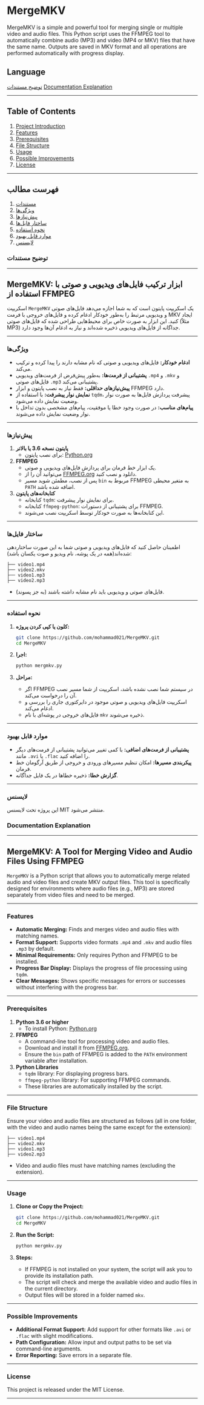 # MergeMKV
MergeMKV is a simple and powerful tool for merging single or multiple video and audio files. This Python script uses the FFMPEG tool to automatically combine audio (MP3) and video (MP4 or MKV) files that have the same name. Outputs are saved in MKV format and all operations are performed automatically with progress display.

## Language
[توضیح مستندات](#توضیح-مستندات)
[Documentation Explanation](#documentation-explanation)

---
## Table of Contents
1. [Project Introduction](#project-introduction)
2. [Features](#features)
3. [Prerequisites](#prerequisites)
4. [File Structure](#file-structure)
5. [Usage](#usage)
6. [Possible Improvements](#possible-improvements)
7. [License](#license)

---
## فهرست مطالب
1. [مستندات](#توضیح-مستندات)
2. [ویژگی‌ها](#ویژگیها)
3. [پیش‌نیازها](#پیشنیازها)
4. [ساختار فایل‌ها](#ساختار-فایلها)
5. [نحوه استفاده](#نحوه-استفاده)
6. [موارد قابل بهبود](#موارد-قابل-بهبود)
7. [لایسنس](#لایسنس)

### توضیح مستندات 

---

## **MergeMKV: ابزار ترکیب فایل‌های ویدیویی و صوتی با استفاده از FFMPEG**

اسکریپت `MergeMKV` یک اسکریپت پایتون است که به شما اجازه می‌دهد فایل‌های صوتی و ویدیویی مرتبط را به‌طور خودکار ادغام کرده و فایل‌های خروجی با فرمت MKV ایجاد کنید. این ابزار به صورت خاص برای محیط‌هایی طراحی شده که فایل‌های صوتی (مثلاً MP3) جداگانه از فایل‌های ویدیویی ذخیره شده‌اند و نیاز به ادغام آن‌ها وجود دارد.

---

### **ویژگی‌ها**

- **ادغام خودکار:** فایل‌های ویدیویی و صوتی که نام مشابه دارند را پیدا کرده و ترکیب می‌کند.
- **پشتیبانی از فرمت‌ها:** به‌طور پیش‌فرض از فرمت‌های ویدیویی `.mp4` و `.mkv` و فایل‌های صوتی `.mp3` پشتیبانی می‌کند.
- **پیش‌نیازهای حداقلی:** فقط نیاز به نصب پایتون و ابزار FFMPEG دارد.
- **نمایش نوار پیشرفت:** با استفاده از `tqdm`، پیشرفت پردازش فایل‌ها به صورت نوار وضعیت نمایش داده می‌شود.
- **پیام‌های مناسب:** در صورت وجود خطا یا موفقیت، پیام‌های مشخصی بدون تداخل با نوار وضعیت نمایش داده می‌شوند.

---

### **پیش‌نیازها**

1. **پایتون نسخه 3.6 یا بالاتر**
   - برای نصب پایتون: [Python.org](https://www.python.org)
2. **FFMPEG**
   - یک ابزار خط فرمان برای پردازش فایل‌های ویدیویی و صوتی.
   - می‌توانید آن را از [FFMPEG.org](https://ffmpeg.org/) دانلود و نصب کنید.
   - پس از نصب، مطمئن شوید مسیر `bin` مربوط به FFMPEG به متغیر محیطی `PATH` اضافه شده باشد.
3. **کتابخانه‌های پایتون**
   - کتابخانه `tqdm`: برای نمایش نوار پیشرفت.
   - کتابخانه `ffmpeg-python`: برای پشتیبانی از دستورات FFMPEG.
   - این کتابخانه‌ها به صورت خودکار توسط اسکریپت نصب می‌شوند.

---

### **ساختار فایل‌ها**

اطمینان حاصل کنید که فایل‌های ویدیویی و صوتی شما به این صورت ساختاردهی شده‌اند(همه در یک پوشه، نام ویدیو و صوت یکسان باشد):

```
├── video1.mp4
├── video2.mkv
├── video1.mp3
├── video2.mp3
```

- فایل‌های صوتی و ویدیویی باید نام مشابه داشته باشند (به جز پسوند).

---

### **نحوه استفاده**

1. **کلون یا کپی کردن پروژه:**

   ```bash
   git clone https://github.com/mohammad021/MergeMKV.git
   cd MergeMKV
   ```

2. **اجرا:**

   ```bash
   python mergmkv.py
   ```

3. **مراحل:**
   - اگر FFMPEG در سیستم شما نصب نشده باشد، اسکریپت از شما مسیر نصب آن را درخواست می‌کند.
   - اسکریپت فایل‌های ویدیویی و صوتی موجود در دایرکتوری جاری را بررسی و ادغام می‌کند.
   - فایل‌های خروجی در پوشه‌ای با نام `mkv` ذخیره می‌شوند.

---

### **موارد قابل بهبود**

- **پشتیبانی از فرمت‌های اضافی:** با کمی تغییر می‌توانید پشتیبانی از فرمت‌های دیگر مانند `.avi` یا `.flac` را اضافه کنید.
- **پیکربندی مسیرها:** امکان تنظیم مسیرهای ورودی و خروجی از طریق آرگومان خط فرمان.
- **گزارش خطا:** ذخیره خطاها در یک فایل جداگانه.

---

### **لایسنس**

این پروژه تحت لایسنس MIT منتشر می‌شود. 


### Documentation Explanation

---

## **MergeMKV: A Tool for Merging Video and Audio Files Using FFMPEG**

`MergeMKV` is a Python script that allows you to automatically merge related audio and video files and create MKV output files. This tool is specifically designed for environments where audio files (e.g., MP3) are stored separately from video files and need to be merged.

---

### **Features**

- **Automatic Merging:** Finds and merges video and audio files with matching names.
- **Format Support:** Supports video formats `.mp4` and `.mkv` and audio files `.mp3` by default.
- **Minimal Requirements:** Only requires Python and FFMPEG to be installed.
- **Progress Bar Display:** Displays the progress of file processing using `tqdm`.
- **Clear Messages:** Shows specific messages for errors or successes without interfering with the progress bar.

---

### **Prerequisites**

1. **Python 3.6 or higher**
   - To install Python: [Python.org](https://www.python.org)
2. **FFMPEG**
   - A command-line tool for processing video and audio files.
   - Download and install it from [FFMPEG.org](https://ffmpeg.org/).
   - Ensure the `bin` path of FFMPEG is added to the `PATH` environment variable after installation.
3. **Python Libraries**
   - `tqdm` library: For displaying progress bars.
   - `ffmpeg-python` library: For supporting FFMPEG commands.
   - These libraries are automatically installed by the script.

---

### **File Structure**

Ensure your video and audio files are structured as follows (all in one folder, with the video and audio names being the same except for the extension):

```
├── video1.mp4
├── video2.mkv
├── video1.mp3
├── video2.mp3
```

- Video and audio files must have matching names (excluding the extension).

---

### **Usage**

1. **Clone or Copy the Project:**

   ```bash
   git clone https://github.com/mohammad021/MergeMKV.git
   cd MergeMKV
   ```

2. **Run the Script:**

   ```bash
   python mergmkv.py
   ```

3. **Steps:**
   - If FFMPEG is not installed on your system, the script will ask you to provide its installation path.
   - The script will check and merge the available video and audio files in the current directory.
   - Output files will be stored in a folder named `mkv`.

---

### **Possible Improvements**

- **Additional Format Support:** Add support for other formats like `.avi` or `.flac` with slight modifications.
- **Path Configuration:** Allow input and output paths to be set via command-line arguments.
- **Error Reporting:** Save errors in a separate file.

---

### **License**

This project is released under the MIT License.

---

